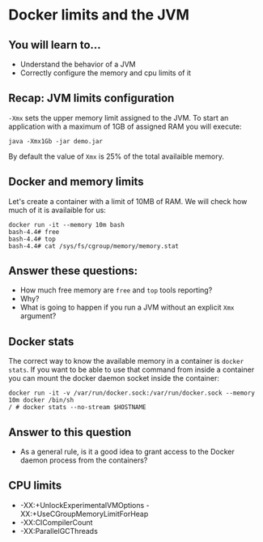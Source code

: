 # Docker limits and the JVM

## You will learn to...

* Understand the behavior of a JVM
* Correctly configure the memory and cpu limits of it

## Recap: JVM limits configuration

`-Xmx` sets the upper memory limit assigned to the JVM. To start an application with a maximum of 1GB of assigned RAM you will execute:

```
java -Xmx1Gb -jar demo.jar
```

By default the value of `Xmx` is 25% of the total availaible memory.


## Docker and memory limits

Let's create a container with a limit of 10MB of RAM. We will check how much of it is availaible for us:

```
docker run -it --memory 10m bash
bash-4.4# free
bash-4.4# top
bash-4.4# cat /sys/fs/cgroup/memory/memory.stat

```

## Answer these questions:

* How much free memory are `free` and `top` tools reporting?
* Why?
* What is going to happen if you run a JVM without an explicit `Xmx` argument?

## Docker stats

The correct way to know the available memory in a container is `docker stats`. If you want to be able to use that command from inside a container you can mount the docker daemon socket inside the container:

``` 
docker run -it -v /var/run/docker.sock:/var/run/docker.sock --memory 10m docker /bin/sh
/ # docker stats --no-stream $HOSTNAME
```

## Answer to this question

* As a general rule, is it a good idea to grant access to the Docker daemon process from the containers?

## CPU limits

* -XX:+UnlockExperimentalVMOptions -XX:+UseCGroupMemoryLimitForHeap
* -XX:CICompilerCount
* -XX:ParallelGCThreads


